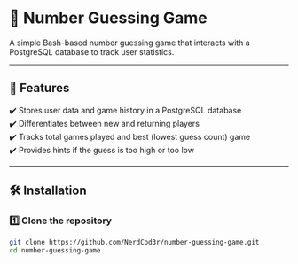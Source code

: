 # 🎲 Number Guessing Game

A simple Bash-based number guessing game that interacts with a PostgreSQL database to track user statistics.

---

## 📌 Features
✔️ Stores user data and game history in a PostgreSQL database  
✔️ Differentiates between new and returning players  
✔️ Tracks total games played and best (lowest guess count) game  
✔️ Provides hints if the guess is too high or too low  

---

## 🛠️ Installation

### 1️⃣ Clone the repository
```sh
git clone https://github.com/NerdCod3r/number-guessing-game.git
cd number-guessing-game

